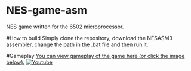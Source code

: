 # NES-game-asm
NES game written for the 6502 microprocessor.

#How to build
Simply clone the repository, download the NESASM3 assembler, change the path in the .bat file and then run it.

#Gameplay
[You can view gameplay of the game here (or click the image below).](http://www.youtube.com/watch?v=YfTsCO5kQXY)
[![Youtube](http://img.youtube.com/vi/YfTsCO5kQXY/0.jpg)](http://www.youtube.com/watch?v=YfTsCO5kQXY)

